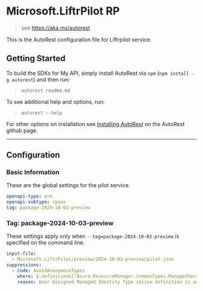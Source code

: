 # Microsoft.LiftrPilot RP

> see https://aka.ms/autorest

This is the AutoRest configuration file for Liftrpilot service.

## Getting Started

To build the SDKs for My API, simply install AutoRest via `npm` (`npm install -g autorest`) and then run:

> `autorest readme.md`

To see additional help and options, run:

> `autorest --help`

For other options on installation see [Installing AutoRest](https://aka.ms/autorest/install) on the AutoRest github page.

---

## Configuration

### Basic Information

These are the global settings for the pilot service.

```yaml
openapi-type: arm
openapi-subtype: rpaas
tag: package-2024-10-03-preview
```
### Tag:  package-2024-10-03-preview

These settings apply only when `--tag=package-2024-10-03-preview` is specified on the command line. 

```yaml $(tag) == 'package-2024-10-03-preview'
input-file:
  - Microsoft.LiftrPilot/preview/2024-10-03-preview/pilot.json
suppressions:
  - code: AvoidAnonymousTypes
    where: $.definitions["Azure.ResourceManager.CommonTypes.ManagedServiceIdentityUpdate"].properties.userAssignedIdentities.additionalProperties
    reason: User Assigned Managed Identity Type inline definition is automtaically added to json.
```